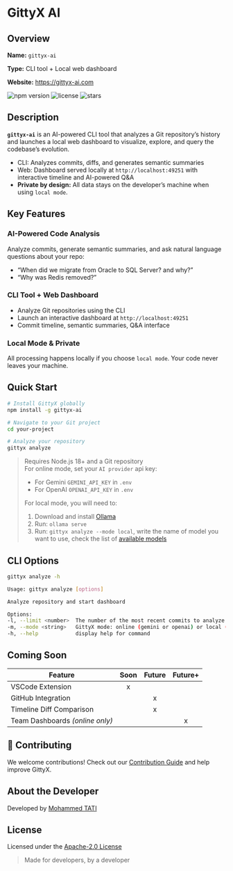 # GittyX AI

## Overview

**Name:** `gittyx-ai`

**Type:** CLI tool + Local web dashboard

**Website:** https://gittyx-ai.com

![npm version](https://img.shields.io/npm/v/gittyx-ai) ![license](https://img.shields.io/github/license/GittyX-AI/gittyx-ai.svg) ![stars](https://img.shields.io/github/stars/GittyX-AI/gittyx-ai?style=flat)  

## Description

**`gittyx-ai`** is an AI-powered CLI tool that analyzes a Git repository’s history and launches a local web dashboard to visualize, explore, and query the codebase’s evolution.

- CLI: Analyzes commits, diffs, and generates semantic summaries
- Web: Dashboard served locally at `http://localhost:49251` with interactive timeline and AI-powered Q&A
- **Private by design:** All data stays on the developer’s machine when using `local mode`.

## Key Features

### AI-Powered Code Analysis
Analyze commits, generate semantic summaries, and ask natural language questions about your repo:
- “When did we migrate from Oracle to SQL Server? and why?”
- “Why was Redis removed?”

### CLI Tool + Web Dashboard
- Analyze Git repositories using the CLI
- Launch an interactive dashboard at `http://localhost:49251`
- Commit timeline, semantic summaries, Q&A interface

### Local Mode & Private
All processing happens locally if you choose `local mode`. Your code never leaves your machine.

## Quick Start

```bash
# Install GittyX globally
npm install -g gittyx-ai

# Navigate to your Git project
cd your-project

# Analyze your repository
gittyx analyze
```

> Requires Node.js 18+ and a Git repository  
> For online mode, set your `AI provider` api key:
> - For Gemini `GEMINI_API_KEY` in `.env` 
> - For OpenAI `OPENAI_API_KEY` in `.env`
>
> For local mode, you will need to:
> 1. Download and install [Ollama](https://ollama.com/download)
> 2. Run: `ollama serve`
> 3. Run: `gittyx analyze --mode local`, write the name of model you want to use, check the list of [available models](https://ollama.com/search)

## CLI Options
```bash
gittyx analyze -h
```
```bash
Usage: gittyx analyze [options] 

Analyze repository and start dashboard 

Options: 
-l, --limit <number>  The number of the most recent commits to analyze (default: 200)  
-m, --mode <string>   GittyX mode: online (gemini or openai) or local (ollama) (default: "online") 
-h, --help            display help for command
```

## Coming Soon

| Feature                          | Soon | Future | Future+ |
|----------------------------------|:----:|:------:|:-------:|
| VSCode Extension              | x |  |  |
| GitHub Integration           |  | x |  |
| Timeline Diff Comparison     |  | x |  |
| Team Dashboards *(online only)* |  |  | x |


## 🤝 Contributing

We welcome contributions! Check out our [Contribution Guide](https://github.com/GittyX-AI/gittyx-ai/blob/main/CONTRIBUTING.md) and help improve GittyX.

## About the Developer

Developed by [Mohammed TATI](https://github.com/tatimohammed)

## License

Licensed under the [Apache-2.0 License](https://github.com/GittyX-AI/gittyx-ai/blob/main/LICENSE)


> Made for developers, by a developer
